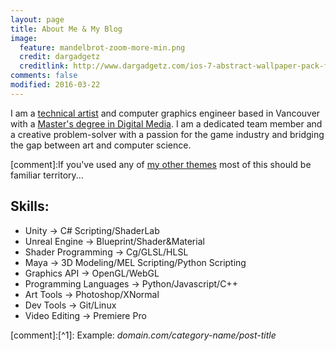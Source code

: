 ```yaml
---
layout: page
title: About Me & My Blog
image:
  feature: mandelbrot-zoom-more-min.png
  credit: dargadgetz
  creditlink: http://www.dargadgetz.com/ios-7-abstract-wallpaper-pack-for-iphone-5-and-ipod-touch-retina/
comments: false
modified: 2016-03-22
---
```


I am a [technical artist](http://iamvictorli.com/) and computer graphics engineer
based in Vancouver with a [Master's degree in Digital Media](http://thecdm.ca/).
I am a dedicated team member and a creative problem-solver
with a passion for the game industry and bridging the gap
between art and computer science.

[comment]:If you've used any of [my other themes](http://mademistakes.com/work/jekyll-themes/) most of this should be familiar territory...

## Skills:

* Unity -> C# Scripting/ShaderLab
* Unreal Engine -> Blueprint/Shader&Material
* Shader Programming -> Cg/GLSL/HLSL
* Maya -> 3D Modeling/MEL Scripting/Python Scripting
* Graphics API -> OpenGL/WebGL
* Programming Languages -> Python/Javascript/C++
* Art Tools -> Photoshop/XNormal
* Dev Tools -> Git/Linux
* Video Editing -> Premiere Pro

[comment]:[^1]: Example: *domain.com/category-name/post-title*
